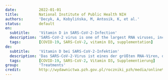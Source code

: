 ```yaml
---
date:          2022-01-01
title:         National Institute of Public Health NIH
authors:       'Decyk, A, Kobylińska, M, Antosik, K, et al.'
status:        default
en:
  subtitle:    'Vitamin D in SARS-CoV-2-Infection'
  description: 'SARS-CoV-2 virus is one of the largest RNA viruses, included in the coronavirus group, showing tropism to airway epithelial cells. SARS-CoV-2 causes an acute espiratory infectious disease, Covid-19. According to WHO reports, mortality due to Covid-19 is higher in the elderly and in those burdened with comorbidities such as diabetes, obstructive pulmonary disease, coronary artery disease, cancer, hypertension, hepatitis B, obesity or chronic kidney disease. The aim of the study was to review the current literature on the influence and importance of vitamin D levels on the course of SARS-CoV-2 infection. A systematic review of studies published from January 1, 2009 to June 31, 2021 has been performed. For this purpose, bibliographic databases such as PubMed and Scopus were searched. The following keywords and combinations were used: Covid-19, vitamin D, 25-hydroxy-vitamin D, vitamin D supplementation, SARS-CoV-2. It has been shown that vitamin D plays an important role in the mechanisms of the innate immunity in the course of the acute respiratory infections. The overlapping factors of the severity of COVID-19 disease, vitamin D deficiency, and the prevalence of obesity, age scare, ethnicity, has led some researchers to hypothesize that vitamin D supplementation may be promising as a preventive or therapeutic measure for COVID-19. A very important factor that has an immunomodulatory character is vitamin D, the adequate supplementation of which can be a preventive or therapeutic measure in case of SARS-CoV-2 infection, especially in elderly people, with obesity and other chronic diseases.'
  tags:        [COVID-19, SARS-CoV-2, vitamin D3, supplementation]
de:
  subtitle:    'Vitamin D bei SARS-CoV-2-Infektion'
  description: 'Das SARS-CoV-2-Virus ist eines der größten RNA-Viren, das zur Gruppe der Coronaviren gehört und einen Tropismus für Epithelzellen der Atemwege aufweist. SARS-CoV-2 verursacht eine akute espiratorische Infektionskrankheit, Covid-19. Nach Berichten der WHO ist die Sterblichkeit aufgrund von Covid-19 bei älteren Menschen und bei Personen mit Begleiterkrankungen wie Diabetes, obstruktiver Lungenerkrankung, koronarer Herzkrankheit, Krebs, Bluthochdruck, Hepatitis B, Fettleibigkeit oder chronischen Nierenerkrankungen höher. Ziel der Studie war es, die aktuelle Literatur über den Einfluss und die Bedeutung des Vitamin-D-Spiegels auf den Verlauf der SARS-CoV-2-Infektion zu überprüfen. Es wurde eine systematische Überprüfung von Studien durchgeführt, die zwischen dem 1. Januar 2009 und dem 31. Juni 2021 veröffentlicht wurden. Zu diesem Zweck wurden bibliografische Datenbanken wie PubMed und Scopus durchsucht. Es wurden die folgenden Schlüsselwörter und Kombinationen verwendet: Covid-19, Vitamin D, 25-Hydroxy-Vitamin D, Vitamin-D-Supplementierung, SARS-CoV-2. Es hat sich gezeigt, dass Vitamin D eine wichtige Rolle bei den Mechanismen der angeborenen Immunität im Verlauf der akuten Atemwegsinfektionen spielt. Die sich überschneidenden Faktoren der Schwere der COVID-19-Krankheit, des Vitamin-D-Mangels und der Prävalenz von Fettleibigkeit, Alter und ethnischer Zugehörigkeit haben einige Forscher zu der Hypothese veranlasst, dass eine Vitamin-D-Supplementierung als präventive oder therapeutische Maßnahme für COVID-19 vielversprechend sein könnte. Ein sehr wichtiger Faktor mit immunmodulatorischem Charakter ist Vitamin D, dessen angemessene Supplementierung eine präventive oder therapeutische Maßnahme im Falle einer SARS-CoV-2-Infektion sein kann, insbesondere bei älteren Menschen, bei Fettleibigkeit und anderen chronischen Krankheiten.' 
  tags:        [COVID-19, SARS-CoV-2, Vitamin D3, Supplementierung]
group:         'Treatments'
credit:        http://wydawnictwa.pzh.gov.pl/roczniki_pzh/media/online%20first/RPZH_2022_Vol%2073_No%201_Decyk_0191.pdf
---
```

